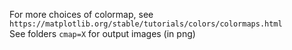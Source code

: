 For more choices of colormap, see `https://matplotlib.org/stable/tutorials/colors/colormaps.html`<br/>
See folders `cmap=X` for output images (in png)
